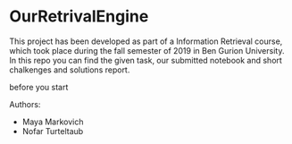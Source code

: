 # OurRetrivalEngine
This project has been developed as part of a Information Retrieval course, which took place during the fall semester of 2019 in Ben Gurion University. In this repo you can find the given task, our submitted notebook and short chalkenges and solutions report.

before you start


Authors:
- Maya Markovich
- Nofar Turteltaub
